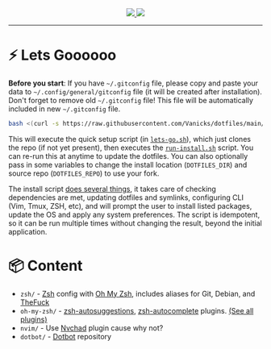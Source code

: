 
<div align="center">
  <a aria-label="GitHub License" href="https://github.com/igorkowalczyk/dotfiles/blob/main/license.md">
    <img src="https://img.shields.io/github/license/igorkowalczyk/dotfiles?color=%2334D058&logo=github&style=flat-square&label=License">
  </a>
  <a aria-label="Version" href="https://github.com/igorkowalczyk/dotfiles/releases">
    <img src="https://img.shields.io/github/v/release/igorkowalczyk/dotfiles?color=%2334D058&logo=github&style=flat-square&label=Version">
  </a>
</div>

---

# ⚡️ Lets Goooooo

**Before you start**: If you have `~/.gitconfig` file, please copy and paste your data to `~/.config/general/gitconfig` file (it will be created after installation). Don't forget to remove old `~/.gitconfig` file! This file will be automatically included in new `~/.gitconfig` file.

```bash
bash <(curl -s https://raw.githubusercontent.com/Vanicks/dotfiles/main/lets-go.sh)

```

This will execute the quick setup script (in [`lets-go.sh`](https://github.com/Vanicks/dotfiles/blob/main/lets-go.sh)), which just clones the repo (if not yet present), then executes the [`run-install.sh`](https://github.com/Vanicks/dotfiles/blob/main/run-install.sh) script. You can re-run this at anytime to update the dotfiles. You can also optionally pass in some variables to change the install location (`DOTFILES_DIR`) and source repo (`DOTFILES_REPO`) to use your fork.

The install script [does several things](#install-script), it takes care of checking dependencies are met, updating dotfiles and symlinks, configuring CLI (Vim, Tmux, ZSH, etc), and will prompt the user to install listed packages, update the OS and apply any system preferences. The script is idempotent, so it can be run multiple times without changing the result, beyond the initial application.

# 📦 Content

- `zsh/` - [Zsh](https://www.zsh.org/) config with [Oh My Zsh](https://ohmyz.sh/), includes aliases for Git, Debian, and [TheFuck](https://github.com/nvbn/thefuck)
- `oh-my-zsh/` - [zsh-autosuggestions](https://github.com/zsh-users/zsh-autosuggestions), [zsh-autocomplete](https://github.com/marlonrichert/zsh-autocomplete) plugins. [(See all plugins)](https://github.com/Vanicks/dotfiles/blob/main/run-install.sh)
- `nvim/` - Use [Nvchad](https://nvchad.com/) plugin cause why not?
- `dotbot/` - [Dotbot](https://github.com/anishathalye/dotbot) repository